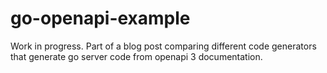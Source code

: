 # go-openapi-example

Work in progress. Part of a blog post comparing different code generators that generate go server code from openapi 3 documentation.
